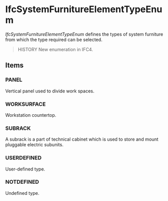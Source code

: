 # IfcSystemFurnitureElementTypeEnum

_IfcSystemFurnitureElementTypeEnum_ defines the types of system furniture from which the type required can be selected.
<!-- end of short definition -->

> HISTORY New enumeration in IFC4.

## Items

### PANEL
Vertical panel used to divide work spaces.

### WORKSURFACE
Workstation countertop.

### SUBRACK
A subrack is a part of technical cabinet which is used to store and mount pluggable electric subunits.

### USERDEFINED
User-defined type.

### NOTDEFINED
Undefined type.
